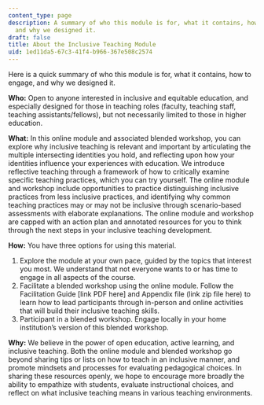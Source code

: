 ```yaml
---
content_type: page
description: A summary of who this module is for, what it contains, how to engage,
  and why we designed it.
draft: false
title: About the Inclusive Teaching Module
uid: 1ed11da5-67c3-41f4-b966-367e508c2574
---
```

Here is a quick summary of who this module is for, what it contains, how to engage, and why we designed it. 

**Who:** Open to anyone interested in inclusive and equitable education, and especially designed for those in teaching roles (faculty, teaching staff, teaching assistants/fellows), but not necessarily limited to those in higher education.

**What:** In this online module and associated blended workshop, you can explore why inclusive teaching is relevant and important by articulating the multiple intersecting identities you hold, and reflecting upon how your identities influence your experiences with education. We introduce reflective teaching through a framework of how to critically examine specific teaching practices, which you can try yourself. The online module and workshop include opportunities to practice distinguishing inclusive practices from less inclusive practices, and identifying why common teaching practices may or may not be inclusive through scenario-based assessments with elaborate explanations. The online module and workshop are capped with an action plan and annotated resources for you to think through the next steps in your inclusive teaching development.

**How:** You have three options for using this material.

1. Explore the module at your own pace, guided by the topics that interest you most. We understand that not everyone wants to or has time to engage in all aspects of the course. 
2. Facilitate a blended workshop using the online module. Follow the Facilitation Guide \[link PDF here\] and Appendix file (link zip file here) to learn how to lead participants through in-person and online activities that will build their inclusive teaching skills. 
3. Participant in a blended workshop. Engage locally in your home institution’s version of this blended workshop. 

**Why:** We believe in the power of open education, active learning, and inclusive teaching. Both the online module and blended workshop go beyond sharing tips or lists on how to teach in an inclusive manner, and promote mindsets and processes for evaluating pedagogical choices. In sharing these resources openly, we hope to encourage more broadly the ability to empathize with students, evaluate instructional choices, and reflect on what inclusive teaching means in various teaching environments.